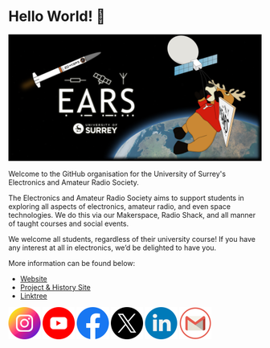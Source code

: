 # Hello World! :wave:

<picture>
  <source media="(prefers-color-scheme: dark)" srcset="assets/img/BannerWebsite3-2048x1024.png">
  <img src="assets/img/BannerWebsite3-2048x1024_blackbg.png">
</picture>

Welcome to the GitHub organisation for the University of Surrey's Electronics and Amateur Radio Society.

The Electronics and Amateur Radio Society aims to support students in exploring all aspects of electronics, amateur radio, and even space technologies. We do this via our Makerspace, Radio Shack, and all manner of taught courses and social events.

We welcome all students, regardless of their university course! If you have any interest at all in electronics, we’d be delighted to have you.

More information can be found below:

- [Website](https://surreyears.co.uk)
- [Project & History Site](https://surreyears.github.io)
- [Linktree](https://linktr.ee/SurreyEARS)

[<img src="assets/img/instagram.png" width=64>](https://instagram.com/surreyears)
[<img src="assets/img/youtube.png" width=64>](https://www.youtube.com/@SurreyEARS)
[<img src="assets/img/facebook.png" width=64>](https://www.facebook.com/surreyEARS)
[<img src="assets/img/twitter.png" width=64>](https://x.com/SurreyEARS)
[<img src="assets/img/linkedin.png" width=64>](https://www.linkedin.com/company/surreyears/)
[<img src="assets/img/gmail.png" width=64>](mailto:hello@surreyears.co.uk)
